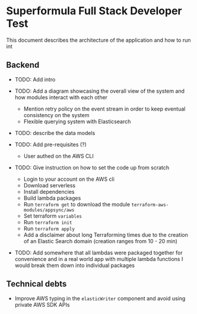 # Superformula Full Stack Developer Test
This document describes the architecture of the application and how to run int

## Backend

- TODO: Add intro


- TODO: Add a diagram showcasing the overall view of the system and how modules interact with each other
  - Mention retry policy on the event stream in order to keep eventual consistency on the system
  - Flexible querying system with Elasticsearch


- TODO: describe the data models


- TODO: Add pre-requisites (?)
  - User authed on the  AWS CLI 


- TODO: Give instruction on how to set the code up from scratch
    - Login to your account on the AWS cli
    - Download serverless
    - Install dependencies
    - Build lambda packages
    - Run `terraform get` to download the module `terraform-aws-modules/appsync/aws`
    - Set terraform `variables`
    - Run `terraform init`
    - Run `terraform apply`
    - Add a disclaimer about long Terraforming times due to the creation of an Elastic Search domain (creation ranges from 10 - 20 min)
  

-  TODO: Add somewhere that all lambdas were packaged together for convenience and in a real world app with multiple lambda functions I would break them down into individual packages

  
## Technical debts

- Improve AWS typing in the `elasticWriter` component and avoid using private AWS SDK APIs
